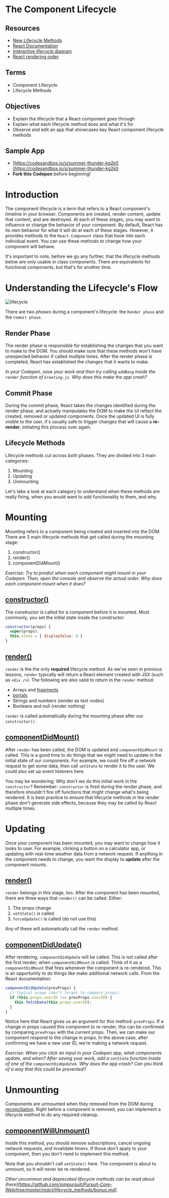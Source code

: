 # The Component Lifecycle

## Resources
* [New Lifecycle Methods](https://blog.logrocket.com/the-new-react-lifecycle-methods-in-plain-approachable-language-61a2105859f3/)
* [React Documentation](https://reactjs.org/docs/react-component.html)
* [Interactive lifecycle diagram](http://projects.wojtekmaj.pl/react-lifecycle-methods-diagram/)
* [React rendering order](https://imkev.dev/react-rendering-order)

## Terms
* Component Lifecycle
* Lifecycle Methods

## Objectives
* Explain the lifecycle that a React component goes through
* Explain what each lifecycle method does and what it's for
* Observe and edit an app that showcases key React component lifecycle methods

## Sample App

- [https://codesandbox.io/s/summer-thunder-kg2kl](https://codesandbox.io/s/summer-thunder-kg2kl)
- **Fork this Codepen** before beginning!

# Introduction

The component lifecycle is a term that refers to a React component's timeline in your browser. Components are created, render content, update that content, and are destroyed. At each of these stages, you may want to influence or change the behavior of your component. By default, React has its own behavior for what it will do at each of these stages. However, it provides methods to the `React.Component` class that hook into each individual event. You can use these methods to change how your component will behave.

It's important to note, before we go any further, that the lifecycle methods below are only usable in class components. There are equivalents for functional components, but that's for another time.

# Understanding the Lifecycle's Flow

![lifecycle](./assets/lifecycleMethods.png)

There are two *phases* during a component's lifecycle: the `Render phase` and the `Commit phase`.

## Render Phase

The render phase is responsible for establishing the changes that you want to make to the DOM. You should make sure that these methods won't have unexpected behavior if called multiple times. After the render phase is completed, React has established the changes that it wants to make.

*In your Codepen, save your work and then try calling `addBang` inside the `render` function of `Greeting.js`. Why does this make the app crash?*

## Commit Phase

During the commit phase, React takes the changes identified during the render phase, and actually manipulates the DOM to make the UI reflect the created, removed or updated components. Once the updated UI is fully visible to the user, it's usually safe to trigger changes that will cause a **re-render**, initiating this process over again.

## Lifecycle Methods

Lifecycle methods cut across both phases. They are divided into 3 main categories:

1. Mounting
1. Updating
1. Unmounting

Let's take a look at each category to understand when these methods are really firing, when you would want to add functionality to them, and why.

# Mounting

Mounting refers to a component being created and inserted into the DOM. There are 3 main lifecycle methods that get called during the mounting stage:

1. constructor()
1. render()
1. componentDidMount()

*Exercise: Try to predict when each component might mount in your Codepen. Then, open the console and observe the actual order. Why does each component mount when it does?*

## [constructor()](https://reactjs.org/docs/react-component.html#constructor)

The constructor is called for a component before it is mounted. Most commonly, you set the initial state inside the constructor:

```js
constructor(props) {
  super(props);
  this.state = { displayValue: 0 }  
}
```

## [render()](https://reactjs.org/docs/react-component.html#render)

`render` is the the only **required** lifecycle method. As we've seen in previous lessons, `render` typically will return a React element created with JSX (such as `<div />`). The following are also valid to return in the `render` method:

- Arrays and [fragments](https://reactjs.org/docs/fragments.html)
- [portals](https://reactjs.org/docs/portals.html)
- Strings and numbers (render as text nodes)
- Booleans and null (render nothing)

`render` is called automatically during the mounting phase after our `constructor()`.

## [componentDidMount()](https://reactjs.org/docs/react-component.html#componentdidmount)

After `render` has been called, the DOM is updated and `componentDidMount` is called. This is a good time to do things that we might need to update in the initial state of our components. For example, we could fire off a network request to get some data, then call `setState` to render it to the user. We could also set up event listeners here.

You may be wondering: Why don't we do this initial work in the `constructor`? Remember: `constructor` is fired during the render phase, and therefore shouldn't fire off functions that might change what's being rendered. It is best practice to ensure that lifecycle methods in the render phase don't generate side effects, because they may be called by React multiple times.

# Updating

Once your component has been mounted, you may want to change how it looks to user. For example, clicking a button on a calculator app, or updating with real-time weather data from a network request. If anything in the component needs to change, you want the display to **update** after the component mounts.

## [render()](https://reactjs.org/docs/react-component.html#render)

`render` belongs in this stage, too. After the component has been mounted, there are three ways that `render()` can be called. Either:

1. The props change
2. `setState()` is called
3. `forceUpdate()` is called (do not use this)

Any of these will automatically call the `render` method.

## [componentDidUpdate()](https://reactjs.org/docs/react-component.html#componentdidupdate)

After rendering, `componentDidUpdate` will be called. This is not called after the first render, when `componentDidMount` is called. Think of it as a `componentDidMount` that fires whenever the component is re-rendered. This is an opportunity to do things like make additional network calls. From the React documentation:

```js
componentDidUpdate(prevProps) {
  // Typical usage (don't forget to compare props):
  if (this.props.userID !== prevProps.userID) {
    this.fetchData(this.props.userID);
  }
}
```

Notice here that React gives us an argument for this method: `prevProps`. If a change in props caused this component to re-render, this can be confirmed by comparing `prevProps` with the current props. Then, we can make our component respond to the change in props. In the above case, after confirming we have a new user ID, we're making a network request.

*Exercise: When you click an input in your Codepen app, what components update, and when? After saving your work, add a `setState` function inside of one of the `componentDidUpdate`s. Why does the app crash? Can you think of a way that this could be prevented?*

# Unmounting

Components are unmounted when they removed from the DOM during [reconciliation](https://reactjs.org/docs/reconciliation.html). Right before a component is removed, you can implement a lifecycle method to do any required cleanup.

## [componentWillUnmount()](https://reactjs.org/docs/react-component.html#componentwillunmount)

Inside this method, you should remove subscriptions, cancel ongoing network requests, and invalidate timers. If those don't apply to your component, then you don't need to implement this method.

Note that you shouldn't call `setState()` here. The component is about to unmount, so it will never be re-rendered.

*Other uncommon and deprecated lifecycle methods can be read about (here)[https://github.com/joinpursuit/Pursuit-Core-Web/tree/master/react/lifecycle_methods/bonus.md].*
